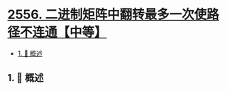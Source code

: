 # [2556. 二进制矩阵中翻转最多一次使路径不连通【中等】](https://github.com/Tdahuyou/TNotes.leetcode/tree/main/notes/2556.%20%E4%BA%8C%E8%BF%9B%E5%88%B6%E7%9F%A9%E9%98%B5%E4%B8%AD%E7%BF%BB%E8%BD%AC%E6%9C%80%E5%A4%9A%E4%B8%80%E6%AC%A1%E4%BD%BF%E8%B7%AF%E5%BE%84%E4%B8%8D%E8%BF%9E%E9%80%9A%E3%80%90%E4%B8%AD%E7%AD%89%E3%80%91)

<!-- region:toc -->

- [1. 📝 概述](#1--概述)

<!-- endregion:toc -->

## 1. 📝 概述
